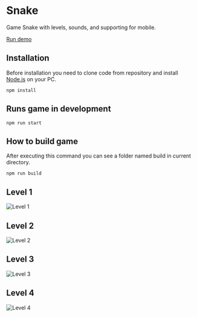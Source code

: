 # Snake

Game Snake with levels, sounds, and supporting for mobile.

[Run demo](https://dmytroivanishin.github.io/snake/)

## Installation

Before installation you need to clone code from repository and install [Node.js](https://nodejs.org/en/) on your PC.

```
npm install
```

## Runs game in development

```
npm run start
```

## How to build game

After executing this command you can see a folder named build in current directory.

```
npm run build
```

## Level 1

![Level 1](https://raw.githubusercontent.com/dmytroivanishin/dmytroivanishin.github.io/master/snake/level_1.jpg)

## Level 2

![Level 2](https://raw.githubusercontent.com/dmytroivanishin/dmytroivanishin.github.io/master/snake/level_2.jpg)

## Level 3

![Level 3](https://raw.githubusercontent.com/dmytroivanishin/dmytroivanishin.github.io/master/snake/level_3.jpg)

## Level 4

![Level 4](https://raw.githubusercontent.com/dmytroivanishin/dmytroivanishin.github.io/master/snake/level_4.jpg)
